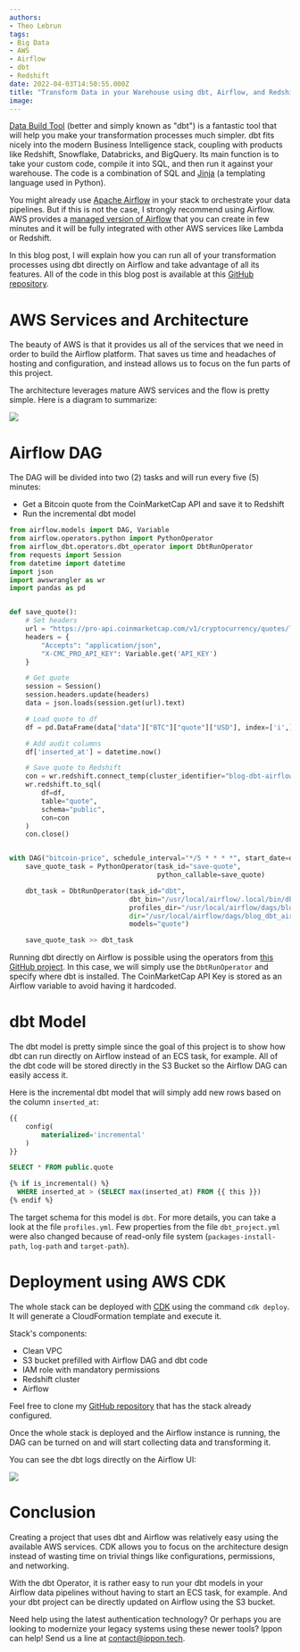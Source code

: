 ```yaml
---
authors:
- Theo Lebrun
tags:
- Big Data
- AWS
- Airflow
- dbt
- Redshift
date: 2022-04-03T14:50:55.000Z
title: "Transform Data in your Warehouse using dbt, Airflow, and Redshift"
image: 
---
```


[Data Build Tool](https://www.getdbt.com/) (better and simply known as "dbt") is a fantastic tool that will help you make your transformation processes much simpler. dbt fits nicely into the modern Business Intelligence stack, coupling with products like Redshift, Snowflake, Databricks, and BigQuery. Its main function is to take your custom code, compile it into SQL, and then run it against your warehouse. The code is a combination of SQL and [Jinja](https://palletsprojects.com/p/jinja/) (a templating language used in Python).

You might already use [Apache Airflow](https://airflow.apache.org/) in your stack to orchestrate your data pipelines. But if this is not the case, I strongly recommend using Airflow. AWS provides a [managed version of Airflow](https://aws.amazon.com/managed-workflows-for-apache-airflow/) that you can create in few minutes and it will be fully integrated with other AWS services like Lambda or Redshift.

In this blog post, I will explain how you can run all of your transformation processes using dbt directly on Airflow and take advantage of all its features. All of the code in this blog post is available at this [GitHub repository](https://github.com/Falydoor/blog-dbt-airflow).

# AWS Services and Architecture

The beauty of AWS is that it provides us all of the services that we need in order to build the Airflow platform. That saves us time and headaches of hosting and configuration, and instead allows us to focus on the fun parts of this project.

The architecture leverages mature AWS services and the flow is pretty simple. Here is a diagram to summarize:

![](https://raw.githubusercontent.com/Falydoor/blog-usa/blog-dbt-airflow/images/2022/04/dbt-airflow-diagram.png)

# Airflow DAG

The DAG will be divided into two (2) tasks and will run every five (5) minutes:
- Get a Bitcoin quote from the CoinMarketCap API and save it to Redshift
- Run the incremental dbt model

```python
from airflow.models import DAG, Variable
from airflow.operators.python import PythonOperator
from airflow_dbt.operators.dbt_operator import DbtRunOperator
from requests import Session
from datetime import datetime
import json
import awswrangler as wr
import pandas as pd


def save_quote():
    # Set headers
    url = "https://pro-api.coinmarketcap.com/v1/cryptocurrency/quotes/latest?symbol=BTC"
    headers = {
        "Accepts": "application/json",
        "X-CMC_PRO_API_KEY": Variable.get('API_KEY')
    }

    # Get quote
    session = Session()
    session.headers.update(headers)
    data = json.loads(session.get(url).text)

    # Load quote to df
    df = pd.DataFrame(data["data"]["BTC"]["quote"]["USD"], index=['i',])

    # Add audit columns
    df['inserted_at'] = datetime.now()

    # Save quote to Redshift
    con = wr.redshift.connect_temp(cluster_identifier="blog-dbt-airflow", user="awsuser", database="dev", auto_create=False)
    wr.redshift.to_sql(
        df=df,
        table="quote",
        schema="public",
        con=con
    )
    con.close()


with DAG("bitcoin-price", schedule_interval="*/5 * * * *", start_date=datetime(2022, 4, 5), catchup=False) as dag:
    save_quote_task = PythonOperator(task_id="save-quote",
                                     python_callable=save_quote)

    dbt_task = DbtRunOperator(task_id="dbt",
                              dbt_bin="/usr/local/airflow/.local/bin/dbt",
                              profiles_dir="/usr/local/airflow/dags/blog_dbt_airflow/",
                              dir="/usr/local/airflow/dags/blog_dbt_airflow/",
                              models="quote")

    save_quote_task >> dbt_task
```

Running dbt directly on Airflow is possible using the operators from [this GitHub project](https://github.com/gocardless/airflow-dbt). In this case, we will simply use the `DbtRunOperator` and specify where dbt is installed. The CoinMarketCap API Key is stored as an Airflow variable to avoid having it hardcoded.

# dbt Model

The dbt model is pretty simple since the goal of this project is to show how dbt can run directly on Airflow instead of an ECS task, for example. All of the dbt code will be stored directly in the S3 Bucket so the Airflow DAG can easily access it.

Here is the incremental dbt model that will simply add new rows based on the column `inserted_at`:

```sql
{{
    config(
        materialized='incremental'
    )
}}

SELECT * FROM public.quote

{% if is_incremental() %}
  WHERE inserted_at > (SELECT max(inserted_at) FROM {{ this }})
{% endif %}
```

The target schema for this model is `dbt`. For more details, you can take a look at the file `profiles.yml`. Few properties from the file `dbt_project.yml` were also changed because of read-only file system (`packages-install-path`, `log-path` and `target-path`).

# Deployment using AWS CDK

The whole stack can be deployed with [CDK](https://aws.amazon.com/cdk/) using the command `cdk deploy`. It will generate a CloudFormation template and execute it.

Stack's components:
- Clean VPC
- S3 bucket prefilled with Airflow DAG and dbt code
- IAM role with mandatory permissions
- Redshift cluster
- Airflow

Feel free to clone my [GitHub repository](https://github.com/Falydoor/blog-dbt-airflow) that has the stack already configured.

Once the whole stack is deployed and the Airflow instance is running, the DAG can be turned on and will start collecting data and transforming it.

You can see the dbt logs directly on the Airflow UI:

![](https://raw.githubusercontent.com/Falydoor/blog-usa/blog-dbt-airflow/images/2022/04/dbt-airflow-logs.png)

# Conclusion

Creating a project that uses dbt and Airflow was relatively easy using the available AWS services. CDK allows you to focus on the architecture design instead of wasting time on trivial things like configurations, permissions, and networking.

With the dbt Operator, it is rather easy to run your dbt models in your Airflow data pipelines without having to start an ECS task, for example. And your dbt project can be directly updated on Airflow using the S3 bucket.

Need help using the latest authentication technology? Or perhaps you are looking to modernize your legacy systems using these newer tools? Ippon can help! Send us a line at [contact@ippon.tech](mailto:contact@ippon.tech).